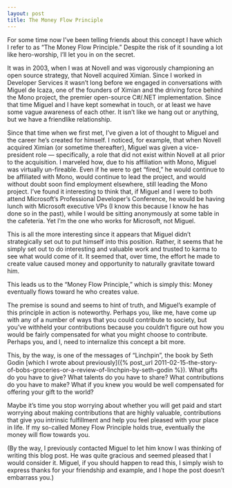 ```yaml
---
layout: post
title: The Money Flow Principle
---
```

For some time now I’ve been telling friends about this concept I have which I refer to as “The Money Flow Principle.”  Despite the risk of it sounding a lot like hero-worship, I’ll let you in on the secret.

It was in 2003, when I was at Novell and was vigorously championing an open source strategy, that Novell acquired Ximian.  Since I worked in Developer Services it wasn’t long before we engaged in conversations with Miguel de Icaza, one of the founders of Ximian and the driving force behind the Mono project, the premier open-source C#/.NET implementation.  Since that time Miguel and I have kept somewhat in touch, or at least we have some vague awareness of each other.  It isn’t like we hang out or anything, but we have a friendlike relationship.

Since that time when we first met, I’ve given a lot of thought to Miguel and the career he’s created for himself.  I noticed, for example, that when Novell acquired Ximian (or sometime thereafter), Miguel was given a vice-president role — specifically, a role that did not exist within Novell at all prior to the acquisition.  I marveled how, due to his affiliation with Mono, Miguel was virtually un-fireable.  Even if he were to get “fired,” he would continue to be affiliated with Mono, would continue to lead the project, and would without doubt soon find employment elsewhere, still leading the Mono project.  I’ve found it interesting to think that, if Miguel and I were to both attend Microsoft’s Professional Developer’s Conference, he would be having lunch with Microsoft executive VPs (I know this because I know he has done so in the past), while I would be sitting anonymously at some table in the cafeteria.  Yet I’m the one who works for Microsoft, not Miguel.

This is all the more interesting since it appears that Miguel didn’t strategically set out to put himself into this position.  Rather, it seems that he simply set out to do interesting and valuable work and trusted to karma to see what would come of it.  It seemed that, over time, the effort he made to create value caused money and opportunity to naturally gravitate toward him.

This leads us to the “Money Flow Principle,” which is simply this:  Money eventually flows toward he who creates value.

The premise is sound and seems to hint of truth, and Miguel’s example of this principle in action is noteworthy.  Perhaps you, like me, have come up with any of a number of ways that you could contribute to society, but you’ve withheld your contributions because you couldn’t figure out how you would be fairly compensated for what you might choose to contribute.  Perhaps you, and I, need to internalize this concept a bit more.

This, by the way, is one of the messages of “Linchpin”, the book by Seth Godin [which I wrote about previously]({% post_url 2011-02-15-the-story-of-bobs-groceries-or-a-review-of-linchpin-by-seth-godin %}).  What gifts do you have to give?  What talents do you have to share?  What contributions do you have to make?  What if you knew you would be well compensated for offering your gift to the world?

Maybe it’s time you stop worrying about whether you will get paid and start worrying about making contributions that are highly valuable, contributions that give you intrinsic fulfillment and help you feel pleased with your place in life.  If my so-called Money Flow Principle holds true, eventually the money will flow towards you.

(By the way, I previously contacted Miguel to let him know I was thinking of writing this blog post.  He was quite gracious and seemed pleased that I would consider it.  Miguel, if you should happen to read this, I simply wish to express thanks for your friendship and example, and I hope the post doesn’t embarrass you.)